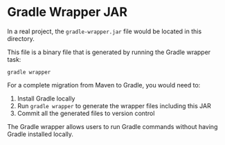 # Gradle Wrapper JAR

In a real project, the `gradle-wrapper.jar` file would be located in this directory.

This file is a binary file that is generated by running the Gradle wrapper task:
```
gradle wrapper
```

For a complete migration from Maven to Gradle, you would need to:

1. Install Gradle locally
2. Run `gradle wrapper` to generate the wrapper files including this JAR
3. Commit all the generated files to version control

The Gradle wrapper allows users to run Gradle commands without having Gradle installed locally.